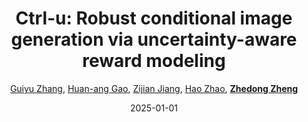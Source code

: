 ---
title: "Ctrl-u: Robust conditional image generation via uncertainty-aware reward modeling"
collection: publications
permalink: /publication/Ctrl-u-R2025
date: 2025-01-01
doi: 
keywords: ctrl robust conditional, ctrl robust, aware reward modeling, 
venue: 'ICLR'
code: 'https://github.com/grenoble-zhang/Ctrl-U'
author: '<a href="https://zdzheng.xyz/authors/Guiyu-Zhang" class="author">Guiyu Zhang</a>, <a href="https://zdzheng.xyz/authors/Huan-ang-Gao" class="author">Huan-ang Gao</a>, <a href="https://zdzheng.xyz/authors/Zijian-Jiang" class="author">Zijian Jiang</a>, <a href="https://zdzheng.xyz/authors/Hao-Zhao" class="author">Hao Zhao</a>, <strong><a href="https://zdzheng.xyz/authors/Zhedong-Zheng" class="author">Zhedong Zheng</a></strong>'
sqlauthor: '{"@type": "Person","name": "Guiyu Zhang"}, {"@type": "Person","name": "Huan ang Gao"}, {"@type": "Person","name": "Zijian Jiang"}, {"@type": "Person","name": "Hao Zhao"}, {"@type": "Person","name": "Zhedong Zheng"}'
citation: ' Guiyu Zhang,  Huan-ang Gao,  Zijian Jiang,  Hao Zhao,  Zhedong Zheng, &quot;Ctrl-u: Robust conditional image generation via uncertainty-aware reward modeling.&quot; ICLR, 2025.'
pub_year: '2025'
bib: >
    @inproceedings{zhang2025ctrl,<br>author = "Zhang, Guiyu and Gao, Huan-ang and Jiang, Zijian and Zhao, Hao and Zheng, Zhedong",<br>title = "Ctrl-u: Robust conditional image generation via uncertainty-aware reward modeling",<br>booktitle = "ICLR",<br>code = "https://github.com/grenoble-zhang/Ctrl-U",<br>year = "2025"
    }

---